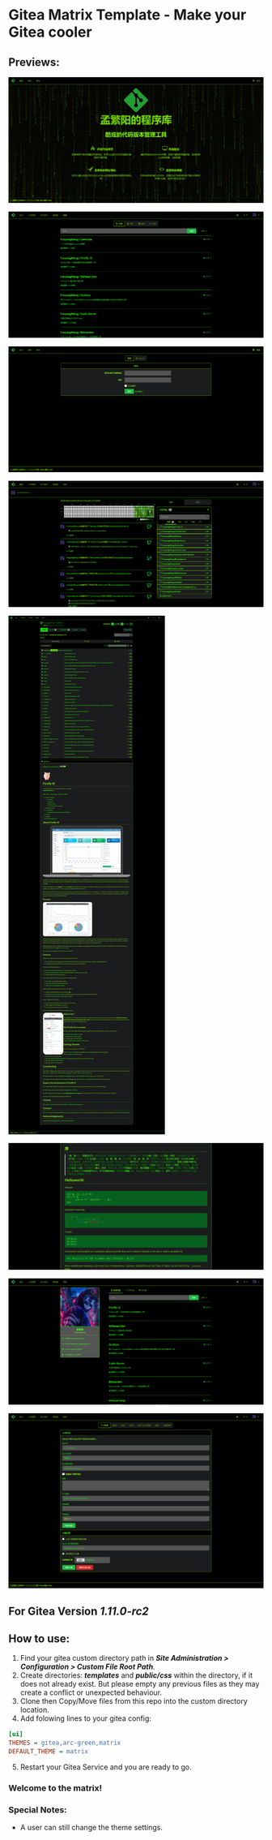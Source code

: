 # Gitea Matrix Template - Make your Gitea cooler
## Previews:

![preview 1](preview\homepage.png "Preview")

![preview 2](preview\explore.png "Preview")

![preview 3](preview\login.png "Preview")

![preview 4](preview\signedhomepage.png "Preview")

![preview 5](preview\repopage.png "Preview")

![preview 6](preview\markdowneditor.png "Preview")

![preview 7](preview\profilepage.png "Preview")

![preview 8](preview\settingpage.png "Preview")



## For Gitea Version ***1.11.0-rc2***

## How to use:
1. Find your gitea custom directory path in ***Site Administration > Configuration > Custom File Root Path***.
2. Create directories: ***templates*** and ***public/css*** within the directory, if it does not already exist. But please empty any previous files as they may create a conflict or unexpected behaviour.
3. Clone then Copy/Move files from this repo into the custom directory location.
4. Add folowing lines to your gitea config:
```ini
[ui]
THEMES = gitea,arc-green,matrix
DEFAULT_THEME = matrix
```
5. Restart your Gitea Service and you are ready to go.
### Welcome to the matrix!

### Special Notes:
 - A user can still change the theme settings. 



 
